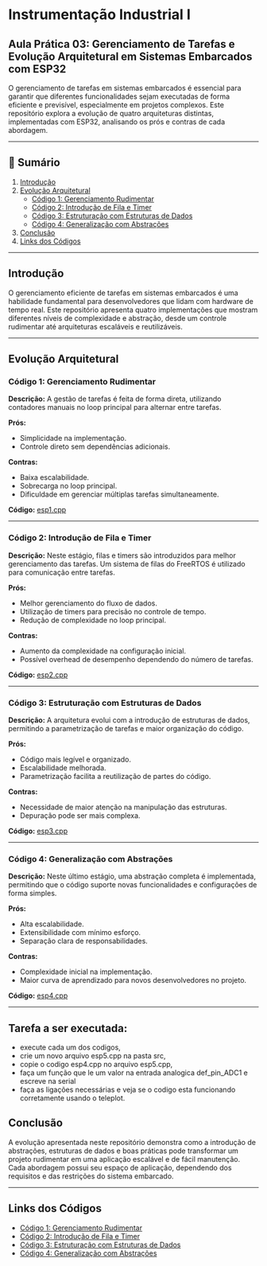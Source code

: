 # Instrumentação Industrial I
## Aula Prática 03: Gerenciamento de Tarefas e Evolução Arquitetural em Sistemas Embarcados com ESP32

O gerenciamento de tarefas em sistemas embarcados é essencial para garantir que diferentes funcionalidades sejam executadas de forma eficiente e previsível, especialmente em projetos complexos. Este repositório explora a evolução de quatro arquiteturas distintas, implementadas com ESP32, analisando os prós e contras de cada abordagem.

---

## 📂 Sumário
1. [Introdução](#introdução)
2. [Evolução Arquitetural](#evolução-arquitetural)
   - [Código 1: Gerenciamento Rudimentar](#código-1-gerenciamento-rudimentar)
   - [Código 2: Introdução de Fila e Timer](#código-2-introdução-de-fila-e-timer)
   - [Código 3: Estruturação com Estruturas de Dados](#código-3-estruturação-com-estruturas-de-dados)
   - [Código 4: Generalização com Abstrações](#código-4-generalização-com-abstrações)
3. [Conclusão](#conclusão)
4. [Links dos Códigos](#links-dos-códigos)

---

## Introdução

O gerenciamento eficiente de tarefas em sistemas embarcados é uma habilidade fundamental para desenvolvedores que lidam com hardware de tempo real. Este repositório apresenta quatro implementações que mostram diferentes níveis de complexidade e abstração, desde um controle rudimentar até arquiteturas escaláveis e reutilizáveis.

---

## Evolução Arquitetural

### Código 1: Gerenciamento Rudimentar
**Descrição:** A gestão de tarefas é feita de forma direta, utilizando contadores manuais no loop principal para alternar entre tarefas.

**Prós:**
- Simplicidade na implementação.
- Controle direto sem dependências adicionais.

**Contras:**
- Baixa escalabilidade.
- Sobrecarga no loop principal.
- Dificuldade em gerenciar múltiplas tarefas simultaneamente.

**Código:** [esp1.cpp](./src/esp1.cpp)

---

### Código 2: Introdução de Fila e Timer
**Descrição:** Neste estágio, filas e timers são introduzidos para melhor gerenciamento das tarefas. Um sistema de filas do FreeRTOS é utilizado para comunicação entre tarefas.

**Prós:**
- Melhor gerenciamento do fluxo de dados.
- Utilização de timers para precisão no controle de tempo.
- Redução de complexidade no loop principal.

**Contras:**
- Aumento da complexidade na configuração inicial.
- Possível overhead de desempenho dependendo do número de tarefas.

**Código:** [esp2.cpp](./src/esp2.cpp)

---

### Código 3: Estruturação com Estruturas de Dados
**Descrição:** A arquitetura evolui com a introdução de estruturas de dados, permitindo a parametrização de tarefas e maior organização do código.

**Prós:**
- Código mais legível e organizado.
- Escalabilidade melhorada.
- Parametrização facilita a reutilização de partes do código.

**Contras:**
- Necessidade de maior atenção na manipulação das estruturas.
- Depuração pode ser mais complexa.

**Código:** [esp3.cpp](./src/esp3.cpp)

---

### Código 4: Generalização com Abstrações
**Descrição:** Neste último estágio, uma abstração completa é implementada, permitindo que o código suporte novas funcionalidades e configurações de forma simples.

**Prós:**
- Alta escalabilidade.
- Extensibilidade com mínimo esforço.
- Separação clara de responsabilidades.

**Contras:**
- Complexidade inicial na implementação.
- Maior curva de aprendizado para novos desenvolvedores no projeto.

**Código:** [esp4.cpp](./src/esp4.cpp)

---

## Tarefa a ser executada:

- execute cada um dos codigos,
- crie um novo arquivo esp5.cpp na pasta src,
- copie o codigo esp4.cpp no arquivo esp5.cpp,
- faça um função que le um valor na entrada analogica def_pin_ADC1 e escreve na serial
- faça as ligações necessárias e veja se o codigo esta funcionando corretamente usando o teleplot.

## Conclusão

A evolução apresentada neste repositório demonstra como a introdução de abstrações, estruturas de dados e boas práticas pode transformar um projeto rudimentar em uma aplicação escalável e de fácil manutenção. Cada abordagem possui seu espaço de aplicação, dependendo dos requisitos e das restrições do sistema embarcado.

---

## Links dos Códigos
- [Código 1: Gerenciamento Rudimentar](./src/esp1.cpp)
- [Código 2: Introdução de Fila e Timer](./src/esp2.cpp)
- [Código 3: Estruturação com Estruturas de Dados](./src/esp3.cpp)
- [Código 4: Generalização com Abstrações](./src/esp4.cpp)

